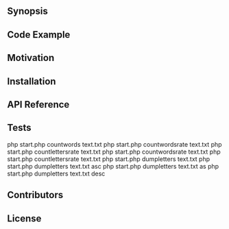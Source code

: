 ## Synopsis


## Code Example


## Motivation


## Installation


## API Reference


## Tests
php start.php countwords text.txt
php start.php countwordsrate text.txt
php start.php countlettersrate text.txt
php start.php countwordsrate text.txt
php start.php countlettersrate text.txt
php start.php dumpletters text.txt
php start.php dumpletters text.txt asc
php start.php dumpletters text.txt as
php start.php dumpletters text.txt desc

## Contributors


## License

